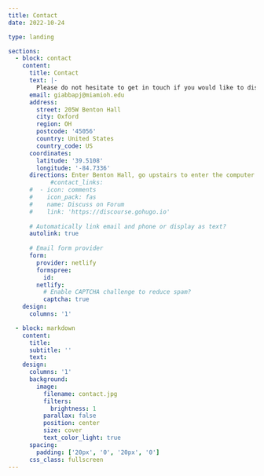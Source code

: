 ```yaml
---
title: Contact
date: 2022-10-24

type: landing

sections:
  - block: contact
    content:
      title: Contact
      text: |-
        Please do not hesitate to get in touch if you would like to discuss research projects. However, due to a high volume of email, I may not be able to respond to every student who wishes to join the lab. To maximize your responses, please use 'Joining the lab' as your email title and include your CV along with your transcript. Note that I cannot answer emails regarding admission to the program or funding support, as these decisions are made by departmental and university-wide committees rather than individual faculty members.
      email: giabbapj@miamioh.edu
      address:
        street: 205W Benton Hall
        city: Oxford
        region: OH
        postcode: '45056'
        country: United States
        country_code: US
      coordinates: 
        latitude: '39.5108'
        longitude: '-84.7336'
      directions: Enter Benton Hall, go upstairs to enter the computer science department, and turn right
            #contact_links:
      #  - icon: comments
      #    icon_pack: fas
      #    name: Discuss on Forum
      #    link: 'https://discourse.gohugo.io'
    
      # Automatically link email and phone or display as text?
      autolink: true
    
      # Email form provider
      form:
        provider: netlify
        formspree:
          id:
        netlify:
          # Enable CAPTCHA challenge to reduce spam?
          captcha: true
    design:
      columns: '1'

  - block: markdown
    content:
      title:
      subtitle: ''
      text:
    design:
      columns: '1'
      background:
        image: 
          filename: contact.jpg
          filters:
            brightness: 1
          parallax: false
          position: center
          size: cover
          text_color_light: true
      spacing:
        padding: ['20px', '0', '20px', '0']
      css_class: fullscreen
---
```

